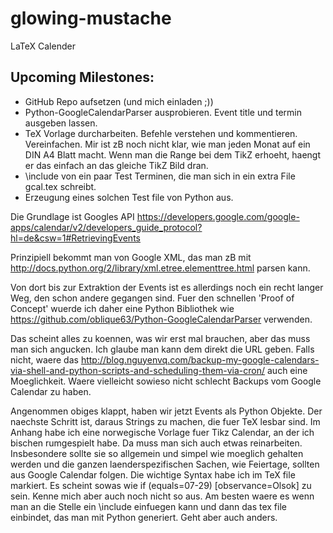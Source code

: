glowing-mustache
================

LaTeX Calender

Upcoming Milestones:
--------------------
- GitHub Repo aufsetzen (und mich einladen ;))
- Python-GoogleCalendarParser ausprobieren. Event title und termin
ausgeben lassen.
- TeX Vorlage durcharbeiten. Befehle verstehen und kommentieren.
Vereinfachen. Mir ist zB noch nicht klar, wie man jeden Monat auf ein
DIN A4 Blatt macht. Wenn man die Range bei dem TikZ erhoeht, haengt er
das einfach an das gleiche TikZ Bild dran.
- \include von ein paar Test Terminen, die man sich in ein extra File
gcal.tex schreibt.
- Erzeugung eines solchen Test file von Python aus.

Die Grundlage ist Googles API
https://developers.google.com/google-apps/calendar/v2/developers_guide_protocol?hl=de&csw=1#RetrievingEvents

Prinzipiell bekommt man von Google XML, das man zB mit
http://docs.python.org/2/library/xml.etree.elementtree.html
parsen kann.

Von dort bis zur Extraktion der Events ist es allerdings noch ein
recht langer Weg, den schon andere gegangen sind. Fuer den schnellen
'Proof of Concept' wuerde ich daher eine Python Bibliothek wie
https://github.com/oblique63/Python-GoogleCalendarParser
verwenden.

Das scheint alles zu koennen, was wir erst mal brauchen, aber das muss
man sich angucken. Ich glaube man kann dem direkt die URL geben. Falls
nicht, waere das
http://blog.nguyenvq.com/backup-my-google-calendars-via-shell-and-python-scripts-and-scheduling-them-via-cron/
auch eine Moeglichkeit. Waere vielleicht sowieso nicht schlecht
Backups vom Google Calendar zu haben.

Angenommen obiges klappt, haben wir jetzt Events als Python Objekte.
Der naechste Schritt ist, daraus Strings zu machen, die fuer TeX
lesbar sind. Im Anhang habe ich eine norwegische Vorlage fuer Tikz
Calendar, an der ich bischen rumgespielt habe. Da muss man sich auch
etwas reinarbeiten. Insbesondere sollte sie so allgemein und simpel
wie moeglich gehalten werden und die ganzen laenderspezifischen
Sachen, wie Feiertage, sollten aus Google Calendar folgen. Die
wichtige Syntax habe ich im TeX file markiert. Es scheint sowas wie
  if (equals=07-29) [observance=Olsok]
zu sein. Kenne mich aber auch noch nicht so aus. Am besten waere es
wenn man an die Stelle ein \include einfuegen kann und dann das tex
file einbindet, das man mit Python generiert. Geht aber auch anders.

